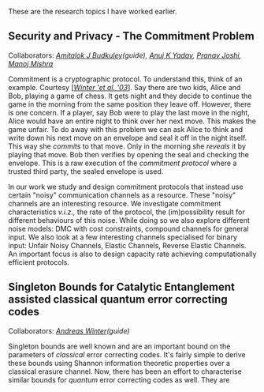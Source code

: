 These are the research topics I have worked earlier.

## Security and Privacy - The Commitment Problem
Collaborators: _[Amitalok J Budkuley](http://www.facweb.iitkgp.ac.in/~amitalok/index.html)(guide), [Anuj K Yadav](https://anuj-k-yadav.github.io/), [Pranav Joshi](), [Manoj Mishra](https://www.niser.ac.in/users/manojmishra)_

Commitment is a cryptographic protocol. To understand this, think of an example. Courtesy [[_Winter 'et al. '03_](https://arxiv.org/abs/cs/0304014)]. Say there are two kids, Alice and Bob, playing a game of chess. It gets night and they decide to continue the game in the morning from the same position they leave off. However, there is one concern. If a player, say Bob were to play the last move in the night, Alice would have an entire night to think over her next move. This makes the game unfair. To do away with this problem we can ask Alice to think and write down his next move on an envelope and seal it off in the night itself. This way she _commits_ to that move. Only in the morning she _reveals_ it by playing that move. Bob then verifies by opening the seal and checking the envelope. This is a raw execution of the _commitment protocol_ where a trusted third party, the sealed envelope is used.

In our work we study and design commitment protocols that instead use certain "noisy" communication channels as a resource. These "noisy" channels are an interesting resource. We investigate commitment characteristics _v.i.z.,_ the rate of the protocol, the (im)possibility result for different behaviours of this noise. While doing so we also explore different noise models: DMC with cost constraints, compound channels for general input. We also look at a few interesting channels specialised for binary input: Unfair Noisy Channels, Elastic Channels, Reverse Elastic Channels. An important focus is also to design capacity rate achieving computationally efficient protocols.

## Singleton Bounds for Catalytic Entanglement assisted classical  quantum error correcting codes
Collaborators: [_Andreas Winter_](https://www.icrea.cat/Web/ScientificStaff/andreas-winter-556)_(guide)_

Singleton bounds are well known and are an important bound on the parameters of _classical_ error correcting codes. It's fairly simple to derive these bounds using Shannon information theoretic properties over a classical erasure channel. Now, there has been an effort to characterise similar bounds for _quantum_ error correcting codes as well. They are 
